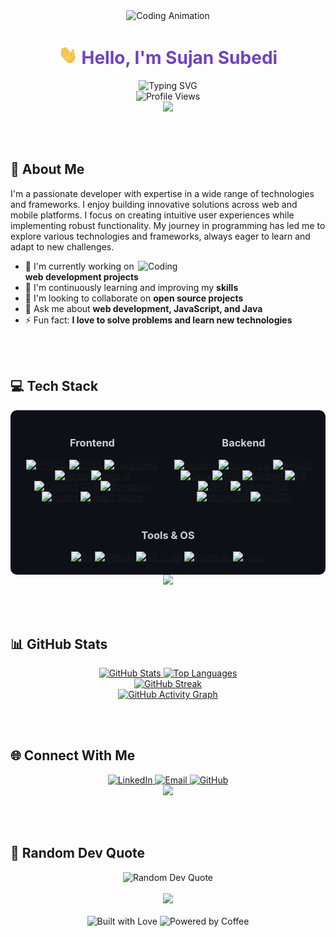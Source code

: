 <div align="center">
  <img src="https://raw.githubusercontent.com/gist/patevs/b007a0e98fb216438d4cbf559fac4166/raw/88f20c9d749d756be63f22b09f3c4ac570bc5101/programming.gif" alt="Coding Animation" width="500" />
</div>

<h1 align="center">
  <img src="https://raw.githubusercontent.com/ABSphreak/ABSphreak/master/gifs/Hi.gif" width="30px" height="30px">
  <span style="color: #6f42c1;">Hello, I'm Sujan Subedi</span>
</h1>

<div align="center">
  <img src="https://readme-typing-svg.herokuapp.com?font=Poppins&weight=600&size=28&duration=3000&pause=1000&color=6F42C1&center=true&vCenter=true&random=false&width=600&height=70&lines=Full+Stack+Developer;Web+Developer;Mobile+App+Developer;Problem+Solver;Continuous+Learner" alt="Typing SVG" />
</div>

<div align="center">
  <img src="https://komarev.com/ghpvc/?username=Rohit00112&style=for-the-badge&color=6f42c1" alt="Profile Views"/>
</div>

<div align="center">
  <img src="https://user-images.githubusercontent.com/74038190/212284115-f47cd8ff-2ffb-4b04-b5bf-4d1c14c0247f.gif" width="500">
</div>

<br><br>

## 🚀 About Me

I'm a passionate developer with expertise in a wide range of technologies and frameworks. I enjoy building innovative solutions across web and mobile platforms. I focus on creating intuitive user experiences while implementing robust functionality. My journey in programming has led me to explore various technologies and frameworks, always eager to learn and adapt to new challenges.

<img align="right" alt="Coding" width="300" src="https://user-images.githubusercontent.com/74038190/229223263-cf2e4b07-2615-4f87-9c38-e37600f8381a.gif">

- 🔭 I'm currently working on **web development projects**
- 🌱 I'm continuously learning and improving my **skills**
- 👯 I'm looking to collaborate on **open source projects**
- 💬 Ask me about **web development, JavaScript, and Java**
- ⚡ Fun fact: **I love to solve problems and learn new technologies**

<br><br>

## 💻 Tech Stack

<div align="center">
  <div style="background-color:#0d1117; padding:20px; border-radius:10px;">
    <div style="display:flex; justify-content:space-around; flex-wrap:wrap; gap:20px;">
      <div style="flex:1; min-width:200px;">
        <h3 align="center" style="color:#c9d1d9;">Frontend</h3>
        <div align="center" style="margin-top:15px;">
          <a href="#"><img src="https://img.shields.io/badge/HTML5-E34F26?style=for-the-badge&logo=html5&logoColor=white" alt="HTML5" /></a>
          <a href="#"><img src="https://img.shields.io/badge/CSS3-1572B6?style=for-the-badge&logo=css3&logoColor=white" alt="CSS3" /></a>
          <a href="#"><img src="https://img.shields.io/badge/JavaScript-F7DF1E?style=for-the-badge&logo=javascript&logoColor=black" alt="JavaScript" /></a>
          <a href="#"><img src="https://img.shields.io/badge/React-20232A?style=for-the-badge&logo=react&logoColor=61DAFB" alt="React" /></a>
          <a href="#"><img src="https://img.shields.io/badge/Next.js-000000?style=for-the-badge&logo=nextdotjs&logoColor=white" alt="Next.js" /></a>
          <a href="#"><img src="https://img.shields.io/badge/Tailwind_CSS-38B2AC?style=for-the-badge&logo=tailwind-css&logoColor=white" alt="Tailwind CSS" /></a>
          <a href="#"><img src="https://img.shields.io/badge/Bootstrap-563D7C?style=for-the-badge&logo=bootstrap&logoColor=white" alt="Bootstrap" /></a>
          <a href="#"><img src="https://img.shields.io/badge/Flutter-02569B?style=for-the-badge&logo=flutter&logoColor=white" alt="Flutter" /></a>
          <a href="#"><img src="https://img.shields.io/badge/React_Native-20232A?style=for-the-badge&logo=react&logoColor=61DAFB" alt="React Native" /></a>
        </div>
      </div>
      <div style="flex:1; min-width:200px;">
        <h3 align="center" style="color:#c9d1d9;">Backend</h3>
        <div align="center" style="margin-top:15px;">
          <a href="#"><img src="https://img.shields.io/badge/Node.js-339933?style=for-the-badge&logo=nodedotjs&logoColor=white" alt="Node.js" /></a>
          <a href="#"><img src="https://img.shields.io/badge/Express.js-000000?style=for-the-badge&logo=express&logoColor=white" alt="Express.js" /></a>
          <a href="#"><img src="https://img.shields.io/badge/NestJS-E0234E?style=for-the-badge&logo=nestjs&logoColor=white" alt="NestJS" /></a>
          <a href="#"><img src="https://img.shields.io/badge/Java-ED8B00?style=for-the-badge&logo=openjdk&logoColor=white" alt="Java" /></a>
          <a href="#"><img src="https://img.shields.io/badge/PHP-777BB4?style=for-the-badge&logo=php&logoColor=white" alt="PHP" /></a>
          <a href="#"><img src="https://img.shields.io/badge/Laravel-FF2D20?style=for-the-badge&logo=laravel&logoColor=white" alt="Laravel" /></a>
          <a href="#"><img src="https://img.shields.io/badge/C%23-239120?style=for-the-badge&logo=c-sharp&logoColor=white" alt="C#" /></a>
          <a href="#"><img src="https://img.shields.io/badge/.NET-512BD4?style=for-the-badge&logo=dotnet&logoColor=white" alt=".NET" /></a>
          <a href="#"><img src="https://img.shields.io/badge/PostgreSQL-316192?style=for-the-badge&logo=postgresql&logoColor=white" alt="PostgreSQL" /></a>
          <a href="#"><img src="https://img.shields.io/badge/MongoDB-4EA94B?style=for-the-badge&logo=mongodb&logoColor=white" alt="MongoDB" /></a>
          <a href="#"><img src="https://img.shields.io/badge/MySQL-005C84?style=for-the-badge&logo=mysql&logoColor=white" alt="MySQL" /></a>
        </div>
      </div>
      <div style="flex:1; min-width:200px;">
        <h3 align="center" style="color:#c9d1d9;">Tools & OS</h3>
        <div align="center" style="margin-top:15px;">
          <a href="#"><img src="https://img.shields.io/badge/GIT-E44C30?style=for-the-badge&logo=git&logoColor=white" alt="Git" /></a>
          <a href="#"><img src="https://img.shields.io/badge/GitHub-100000?style=for-the-badge&logo=github&logoColor=white" alt="GitHub" /></a>
          <a href="#"><img src="https://img.shields.io/badge/VS_Code-0078D4?style=for-the-badge&logo=visual%20studio%20code&logoColor=white" alt="VS Code" /></a>
          <a href="#"><img src="https://img.shields.io/badge/Postman-FF6C37?style=for-the-badge&logo=Postman&logoColor=white" alt="Postman" /></a>
          <a href="#"><img src="https://img.shields.io/badge/Linux-FCC624?style=for-the-badge&logo=linux&logoColor=black" alt="Linux" /></a>
        </div>
      </div>
    </div>
  </div>
</div>

<div align="center">
  <img src="https://user-images.githubusercontent.com/74038190/212284158-e840e285-664b-44d7-b79b-e264b5e54825.gif" width="400">
</div>

<br><br>

## 📊 GitHub Stats

<div align="center">
  <a href="https://github.com/Rohit00112">
    <img src="https://github-readme-stats-git-masterrstaa-rickstaa.vercel.app/api?username=Rohit00112&show_icons=true&theme=radical&hide_border=true&bg_color=0D1117&title_color=C9D1D9&icon_color=ff3860&text_color=8B949E&count_private=true" alt="GitHub Stats" height="170"/>
  </a>
  <a href="https://github.com/Rohit00112">
    <img src="https://github-readme-stats-git-masterrstaa-rickstaa.vercel.app/api/top-langs/?username=Rohit00112&layout=compact&theme=radical&hide_border=true&bg_color=0D1117&title_color=C9D1D9&text_color=8B949E&langs_count=6" alt="Top Languages" height="170"/>
  </a>
</div>

<div align="center">
  <a href="https://github.com/Rohit00112">
    <img src="https://github-readme-streak-stats-phi-opal.vercel.app?user=Rohit00112&theme=radical&hide_border=true&background=0D1117&ring=ff3860&fire=ff3860&currStreakLabel=ff3860" alt="GitHub Streak"/>
  </a>
</div>

<div align="center">
  <a href="https://github.com/Rohit00112">
    <img src="https://github-profile-summary-cards.vercel.app/api/cards/profile-details?username=Rohit00112&theme=radical" alt="GitHub Activity Graph"/>
  </a>
</div>

<br><br>

## 🌐 Connect With Me

<div align="center">
  <a href="https://www.linkedin.com/in/sujan-subedi-32882720a/" target="_blank">
    <img src="https://img.shields.io/badge/LinkedIn-0077B5?style=for-the-badge&logo=linkedin&logoColor=white" alt="LinkedIn"/>
  </a>
  <a href="mailto:subedirohit49@gmail.com" target="_blank">
    <img src="https://img.shields.io/badge/Email-D14836?style=for-the-badge&logo=gmail&logoColor=white" alt="Email"/>
  </a>
  <a href="https://github.com/Rohit00112" target="_blank">
    <img src="https://img.shields.io/badge/GitHub-100000?style=for-the-badge&logo=github&logoColor=white" alt="GitHub"/>
  </a>
</div>

<div align="center">
  <img src="https://user-images.githubusercontent.com/74038190/212744287-14f66c13-5458-40dc-9244-8ff533fc8f4a.gif" width="400">
</div>

<br><br>

## 💭 Random Dev Quote

<div align="center">
  <img src="https://quotes-github-readme.vercel.app/api?type=horizontal&theme=radical" alt="Random Dev Quote"/>
</div>

<br>

<div align="center">
  <img src="https://capsule-render.vercel.app/api?type=waving&color=gradient&height=100&section=footer&animation=twinkling"/>
</div>

<br>

<div align="center">
  <img src="https://forthebadge.com/images/badges/built-with-love.svg" alt="Built with Love"/>
  <img src="https://forthebadge.com/images/badges/powered-by-coffee.svg" alt="Powered by Coffee"/>
</div>

<!-- Last updated: April 2025 -->

